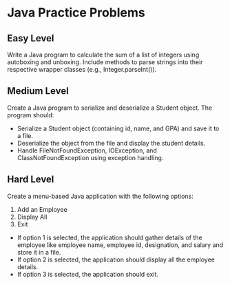 # Java Practice Problems

## Easy Level
Write a Java program to calculate the sum of a list of integers using autoboxing and unboxing. Include methods to parse strings into their respective wrapper classes (e.g., Integer.parseInt()).

## Medium Level
Create a Java program to serialize and deserialize a Student object. The program should:
- Serialize a Student object (containing id, name, and GPA) and save it to a file.
- Deserialize the object from the file and display the student details.
- Handle FileNotFoundException, IOException, and ClassNotFoundException using exception handling.

## Hard Level
Create a menu-based Java application with the following options:
1. Add an Employee  
2. Display All  
3. Exit  

- If option 1 is selected, the application should gather details of the employee like employee name, employee id, designation, and salary and store it in a file.  
- If option 2 is selected, the application should display all the employee details.  
- If option 3 is selected, the application should exit.  
